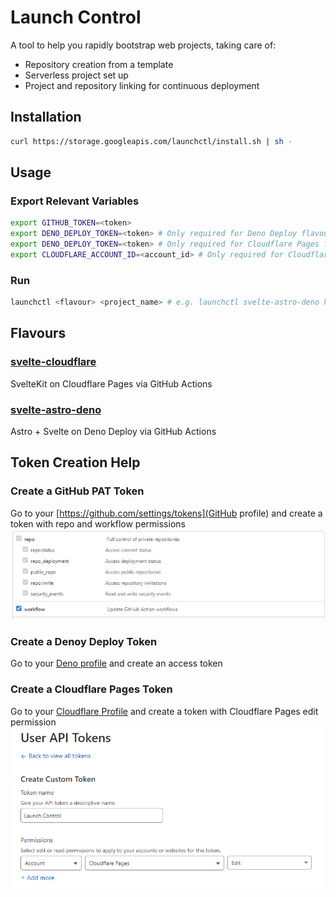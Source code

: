 # Launch Control
A tool to help you rapidly bootstrap web projects, taking care of:
  - Repository creation from a template
  - Serverless project set up
  - Project and repository linking for continuous deployment
## Installation
```sh
curl https://storage.googleapis.com/launchctl/install.sh | sh -
```
## Usage
### Export Relevant Variables
```sh
export GITHUB_TOKEN=<token>
export DENO_DEPLOY_TOKEN=<token> # Only required for Deno Deploy flavours
export DENO_DEPLOY_TOKEN=<token> # Only required for Cloudflare Pages flavours
export CLOUDFLARE_ACCOUNT_ID=<account_id> # Only required for Cloudflare Pages flavours
```
### Run
```sh
launchctl <flavour> <project_name> # e.g. launchctl svelte-astro-deno hello-world
```
## Flavours
### [svelte-cloudflare](https://github.com/fraserdarwent/launchctl-svelte-cloudflare)
SvelteKit on Cloudflare Pages via GitHub Actions
### [svelte-astro-deno](https://github.com/fraserdarwent/launchctl-svelte-astro-deno)
Astro + Svelte on Deno Deploy via GitHub Actions
## Token Creation Help
### Create a GitHub PAT Token
Go to your [https://github.com/settings/tokens](GitHub profile) and create a token with repo and workflow permissions
![](docs/pat.jpg)
### Create a Denoy Deploy Token
Go to your [Deno profile](https://dash.deno.com/account#access-tokens) and create an access token
### Create a Cloudflare Pages Token
Go to your [Cloudflare Profile](https://dash.cloudflare.com/profile/api-tokens) and create a token with Cloudflare Pages edit permission
![](docs/cloudflare-token.png)
